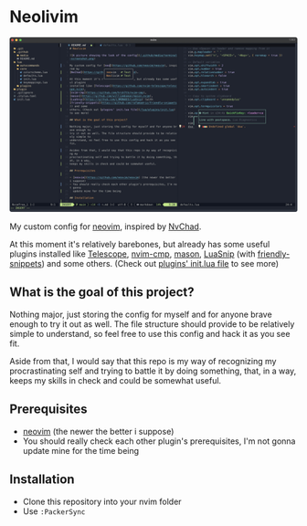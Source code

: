 # Neolivim

![A picture showing the look of the config](/.github/media/terminal-screenshot.png)

My custom config for [neovim](https://github.com/neovim/neovim), inspired by
[NvChad](https://github.com/NvChad/NvChad).

At this moment it's relatively barebones, but already has some useful plugins
installed like [Telescope](https://github.com/nvim-telescope/telescope.nvim),
[nvim-cmp](https://github.com/hrsh7th/nvim-cmp),
[mason](https://github.com/williamboman/mason.nvim),
[LuaSnip](https://github.com/L3MON4D3/LuaSnip) (with
[friendly-snippets](https://github.com/rafamadriz/friendly-snippets)) and some
others. (Check out [plugins' init.lua file](/lua/plugins/init.lua) to see more)

## What is the goal of this project?

Nothing major, just storing the config for myself and for anyone brave enough to
try it out as well. The file structure should provide to be relatively simple to
understand, so feel free to use this config and hack it as you see fit.

Aside from that, I would say that this repo is my way of recognizing my
procrastinating self and trying to battle it by doing something, that, in a way,
keeps my skills in check and could be somewhat useful.

## Prerequisites

- [neovim](https://github.com/neovim/neovim) (the newer the better i suppose)
- You should really check each other plugin's prerequisites, I'm not gonna
  update mine for the time being

## Installation

- Clone this repository into your nvim folder
- Use `:PackerSync`
